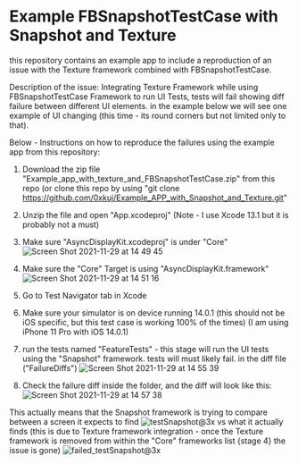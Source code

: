 # Example FBSnapshotTestCase with Snapshot and Texture
this repository contains an example app to include a reproduction of an issue with the Texture framework combined with FBSnapshotTestCase. 

Description of the issue: Integrating Texture Framework while using FBSnapshotTestCase Framework to run UI Tests, tests will fail showing diff failure between different UI elements. in the example below we will see one example of UI changing (this time - its round corners but not limited only to that). 

Below - Instructions on how to reproduce the failures using the example app from this repository:
1. Download the zip file "Example_app_with_texture_and_FBSnapshotTestCase.zip" from this repo (or clone this repo by using "git clone https://github.com/0xkuj/Example_APP_with_Snapshot_and_Texture.git"
2. Unzip the file and open "App.xcodeproj" (Note - I use Xcode 13.1 but it is probably not a must)

3. Make sure "AsyncDisplayKit.xcodeproj" is under "Core"
![Screen Shot 2021-11-29 at 14 49 45](https://user-images.githubusercontent.com/56236821/143871089-43f5f0a1-a9fb-4e66-b88f-662c176b1c17.png)

4. Make sure the "Core" Target is using "AsyncDisplayKit.framework" 
![Screen Shot 2021-11-29 at 14 51 16](https://user-images.githubusercontent.com/56236821/143871284-ae8f8e38-8315-4c3a-b525-9edcc0e48759.png)

5. Go to Test Navigator tab in Xcode
6. Make sure your simulator is on device running 14.0.1 (this should not be iOS specific, but this test case is working 100% of the times) (I am using iPhone 11 Pro with iOS 14.0.1) 
7. run the tests named "FeatureTests" - this stage will run the UI tests using the "Snapshot" framework. tests will must likely fail. in the diff file ("FailureDiffs") 
![Screen Shot 2021-11-29 at 14 55 39](https://user-images.githubusercontent.com/56236821/143871921-86bb1b5a-b099-436f-a04e-41a3758945de.png)

8. Check the failure diff inside the folder, and the diff will look like this:
![Screen Shot 2021-11-29 at 14 57 38](https://user-images.githubusercontent.com/56236821/143872171-7afb34b4-2487-4efb-95b2-f414d6aa1a92.png)

This actually means that the Snapshot framework is trying to compare between a screen it expects to find 
![testSnapshot@3x](https://user-images.githubusercontent.com/56236821/143872440-dca827ee-2220-4153-927c-eb461abc8c81.png)
vs what it actually finds (this is due to Texture framework integration - once the Texture framework is removed from within the "Core" frameworks list {stage 4} the issue is gone)
![failed_testSnapshot@3x](https://user-images.githubusercontent.com/56236821/143872584-a990e4ec-88fc-4aa6-82ee-aa44d5d73bf3.png)

